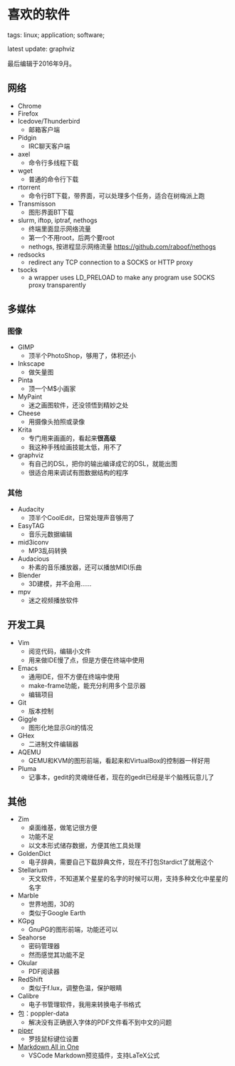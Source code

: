 喜欢的软件
==========

tags: linux; application; software;

latest update: graphviz

最后编辑于2016年9月。

网络
----

* Chrome
* Firefox
* Icedove/Thunderbird
	- 邮箱客户端
* Pidgin
	- IRC聊天客户端
* axel
	- 命令行多线程下载
* wget
	- 普通的命令行下载
* rtorrent
	- 命令行BT下载，带界面，可以处理多个任务，适合在树梅派上跑
* Transmisson
	- 图形界面BT下载
* slurm, iftop, iptraf, nethogs
	- 终端里面显示网络流量
	- 第一个不用root，后两个要root
    - nethogs, 按进程显示网络流量 https://github.com/raboof/nethogs
* redsocks
	- redirect any TCP connection to a SOCKS or HTTP proxy
* tsocks
	- a wrapper uses LD_PRELOAD to make any program use SOCKS proxy transparently

多媒体
------

### 图像

* GIMP
	- 顶半个PhotoShop，够用了，体积还小
* Inkscape
	- 做矢量图
* Pinta
	- 顶一个M$小画家
* MyPaint
	- 迷之画图软件，还没领悟到精妙之处
* Cheese
	- 用摄像头拍照或录像
* Krita
	- 专门用来画画的，看起来**很高级**
	- 我这种手残绘画技能太低，用不了
* graphviz
	- 有自己的DSL，把你的输出编译成它的DSL，就能出图
	- 很适合用来调试有图数据结构的程序

### 其他

* Audacity
	- 顶半个CoolEdit，日常处理声音够用了
* EasyTAG
	- 音乐元数据编辑
* mid3iconv
	- MP3乱码转换
* Audacious
	- 朴素的音乐播放器，还可以播放MIDI乐曲
* Blender
	- 3D建模，并不会用……
* mpv
	- 迷之视频播放软件

开发工具
--------

* Vim
	- 阅览代码，编辑小文件
	- 用来做IDE慢了点，但是方便在终端中使用
* Emacs
	- 通用IDE，但不方便在终端中使用
	- make-frame功能，能充分利用多个显示器
	- 编辑项目
* Git
	- 版本控制
* Giggle
	- 图形化地显示Git的情况
* GHex
	- 二进制文件编辑器
* AQEMU
	- QEMU和KVM的图形前端，看起来和VirtualBox的控制器一样好用
* Pluma
	- 记事本，gedit的灵魂继任者，现在的gedit已经是半个脑残玩意儿了

其他
----

* Zim
	- 桌面维基，做笔记很方便
	- 功能不足
	- 以文本形式储存数据，方便其他工具处理
* GoldenDict
	- 电子辞典，需要自己下载辞典文件，现在不打包Stardict了就用这个
* Stellarium
	- 天文软件，不知道某个星星的名字的时候可以用，支持多种文化中星星的名字
* Marble
	- 世界地图，3D的
	- 类似于Google Earth
* KGpg
	- GnuPG的图形前端，功能还可以
* Seahorse
	- 密码管理器
	- 然而感觉其功能不足
* Okular
	- PDF阅读器
* RedShift
	- 类似于f.lux，调整色温，保护眼睛
* Calibre
	- 电子书管理软件，我用来转换电子书格式
* 包：poppler-data
	- 解决没有正确嵌入字体的PDF文件看不到中文的问题
* [piper](https://github.com/libratbag/piper)
	- 罗技鼠标键位设置
* [Markdown All in One](https://github.com/yzhang-gh/vscode-markdown)
    - VSCode Markdown预览插件，支持LaTeX公式
